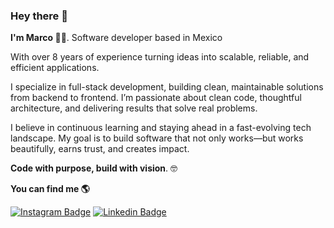 ### Hey there 👋

**I'm Marco :man_technologist:**. Software developer based in Mexico

With over 8 years of experience turning ideas into scalable, reliable, and efficient applications.

I specialize in full-stack development, building clean, maintainable solutions from backend to frontend. I’m passionate about clean code, thoughtful architecture, and delivering results that solve real problems.

I believe in continuous learning and staying ahead in a fast-evolving tech landscape. My goal is to build software that not only works—but works beautifully, earns trust, and creates impact.

**Code with purpose, build with vision**. :nerd_face:

**You can find me :earth_americas:**

[![Instagram Badge](https://img.shields.io/badge/-Instagram-3B4252?style=flat-square&labelColor=3B4252&logo=instagram&logoColor=white&link=https://www.instagram.com/_mmarcode/)](https://www.instagram.com/_mmarcode/) 
[![Linkedin Badge](https://img.shields.io/badge/-Linkedin-3B4252?style=flat-square&logo=Linkedin&logoColor=white&link=https://www.linkedin.com/in/mmarcode/)](https://www.linkedin.com/in/mmarcode/) 
